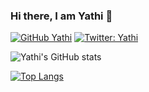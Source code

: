 ### Hi there, I am Yathi 👋

[![GitHub Yathi](https://img.shields.io/github/follow/Yathi?style=social)](https://github.com/Yathi)
[![Twitter: Yathi](https://img.shields.io/twitter/follow/ihtay?style=social)](https://twitter.com/ihtay)

![Yathi's GitHub stats](https://github-readme-stats.vercel.app/api?username=Yathi&count_private=true&show_icons=true&theme=cobalt)

[![Top Langs](https://github-readme-stats.vercel.app/api/top-langs/?username=Yathi&layout=compact)](https://github.com/anuraghazra/github-readme-stats)




<!--
**Yathi/Yathi** is a ✨ _special_ ✨ repository because its `README.md` (this file) appears on your GitHub profile.

Here are some ideas to get you started:

- 🔭 I’m currently working on ...
- 🌱 I’m currently learning ...
- 👯 I’m looking to collaborate on ...
- 🤔 I’m looking for help with ...
- 💬 Ask me about ...
- 📫 How to reach me: ...
- 😄 Pronouns: ...
- ⚡ Fun fact: ...
-->
